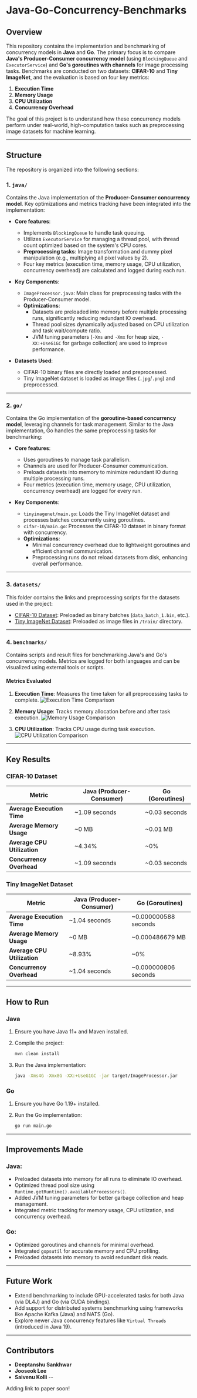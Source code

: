# Java-Go-Concurrency-Benchmarks

## Overview

This repository contains the implementation and benchmarking of concurrency models in **Java** and **Go**. The primary focus is to compare **Java's Producer-Consumer concurrency model** (using `BlockingQueue` and `ExecutorService`) and **Go's goroutines with channels** for image processing tasks. Benchmarks are conducted on two datasets: **CIFAR-10** and **Tiny ImageNet**, and the evaluation is based on four key metrics:

1.  **Execution Time**
2.  **Memory Usage**
3.  **CPU Utilization**
4.  **Concurrency Overhead**

The goal of this project is to understand how these concurrency models perform under real-world, high-computation tasks such as preprocessing image datasets for machine learning.

---

## Structure

The repository is organized into the following sections:

### 1. `java/`

Contains the Java implementation of the **Producer-Consumer concurrency model**. Key optimizations and metrics tracking have been integrated into the implementation:

-   **Core features**:

    -   Implements `BlockingQueue` to handle task queuing.
    -   Utilizes `ExecutorService` for managing a thread pool, with thread count optimized based on the system's CPU cores.
    -   **Preprocessing tasks**: Image transformation and dummy pixel manipulation (e.g., multiplying all pixel values by 2).
    -   Four key metrics (execution time, memory usage, CPU utilization, concurrency overhead) are calculated and logged during each run.
    
-   **Key Components**:

    -   `ImageProcessor.java`: Main class for preprocessing tasks with the Producer-Consumer model.
    -   **Optimizations**:
        -   Datasets are preloaded into memory before multiple processing runs, significantly reducing redundant IO overhead.
        -   Thread pool sizes dynamically adjusted based on CPU utilization and task wait/compute ratio.
        -   JVM tuning parameters (`-Xms` and `-Xmx` for heap size, `-XX:+UseG1GC` for garbage collection) are used to improve performance.
        
-   **Datasets Used**:

    -   CIFAR-10 binary files are directly loaded and preprocessed.
    -   Tiny ImageNet dataset is loaded as image files (`.jpg`/`.png`) and preprocessed.

---

### 2. `go/`

Contains the Go implementation of the **goroutine-based concurrency model**, leveraging channels for task management. Similar to the Java implementation, Go handles the same preprocessing tasks for benchmarking:

-   **Core features**:

    -   Uses goroutines to manage task parallelism.
    -   Channels are used for Producer-Consumer communication.
    -   Preloads datasets into memory to minimize redundant IO during multiple processing runs.
    -   Four metrics (execution time, memory usage, CPU utilization, concurrency overhead) are logged for every run.
    
-   **Key Components**:

    -   `tinyimagenet/main.go`: Loads the Tiny ImageNet dataset and processes batches concurrently using goroutines.
    -   `cifar-10/main.go`: Processes the CIFAR-10 dataset in binary format with concurrency.
    -   **Optimizations**:
        -   Minimal concurrency overhead due to lightweight goroutines and efficient channel communication.
        -   Preprocessing runs do not reload datasets from disk, enhancing overall performance.

---

### 3. `datasets/`

This folder contains the links and preprocessing scripts for the datasets used in the project:

-   [CIFAR-10 Dataset](https://www.cs.toronto.edu/~kriz/cifar.html): Preloaded as binary batches (`data_batch_1.bin`, etc.).
-   [Tiny ImageNet Dataset](https://www.kaggle.com/datasets/akash2sharma/tiny-imagenet): Preloaded as image files in `/train/` directory.

---

### 4. `benchmarks/`

Contains scripts and result files for benchmarking Java's and Go's concurrency models. Metrics are logged for both languages and can be visualized using external tools or scripts.

#### **Metrics Evaluated**

1.  **Execution Time**: Measures the time taken for all preprocessing tasks to complete.
    ![Execution Time Comparison](./benchmarks/execution_time_comparison.png)
    
2.  **Memory Usage**: Tracks memory allocation before and after task execution.
    ![Memory Usage Comparison](./benchmarks/memory_usage.png)
    
3.  **CPU Utilization**: Tracks CPU usage during task execution.
    ![CPU Utilization Comparison](./benchmarks/cpu_utilization_over_time.png)

---

## Key Results

### CIFAR-10 Dataset

| Metric                  | Java (Producer-Consumer) | Go (Goroutines) |
|-------------------------|--------------------------|-----------------|
| **Average Execution Time** | ~1.09 seconds            | ~0.03 seconds    |
| **Average Memory Usage**   | ~0 MB                    | ~0.01 MB         |
| **Average CPU Utilization**| ~4.34%                  | ~0%             |
| **Concurrency Overhead**   | ~1.09 seconds            | ~0.03 seconds    |

### Tiny ImageNet Dataset

| Metric                  | Java (Producer-Consumer) | Go (Goroutines) |
|-------------------------|--------------------------|-----------------|
| **Average Execution Time** | ~1.04 seconds            | ~0.000000588 seconds |
| **Average Memory Usage**   | ~0 MB                    | ~0.000486679 MB |
| **Average CPU Utilization**| ~8.93%                  | ~0%             |
| **Concurrency Overhead**   | ~1.04 seconds            | ~0.000000806 seconds |

---

## How to Run

### Java

1.  Ensure you have Java 11+ and Maven installed.
2.  Compile the project:

    ```bash
    mvn clean install
    ```

3.  Run the Java implementation:

    ```bash
    java -Xms4G -Xmx8G -XX:+UseG1GC -jar target/ImageProcessor.jar
    ```

### Go

1.  Ensure you have Go 1.19+ installed.
2.  Run the Go implementation:

    ```bash
    go run main.go
    ```

---

## Improvements Made

### Java:

-   Preloaded datasets into memory for all runs to eliminate IO overhead.
-   Optimized thread pool size using `Runtime.getRuntime().availableProcessors()`.
-   Added JVM tuning parameters for better garbage collection and heap management.
-   Integrated metric tracking for memory usage, CPU utilization, and concurrency overhead.

### Go:

-   Optimized goroutines and channels for minimal overhead.
-   Integrated `gopsutil` for accurate memory and CPU profiling.
-   Preloaded datasets into memory to avoid redundant disk reads.

---

## Future Work

-   Extend benchmarking to include GPU-accelerated tasks for both Java (via DL4J) and Go (via CUDA bindings).
-   Add support for distributed systems benchmarking using frameworks like Apache Kafka (Java) and NATS (Go).
-   Explore newer Java concurrency features like `Virtual Threads` (introduced in Java 19).

---

## Contributors

-   **Deeptanshu Sankhwar**
-   **Jooseok Lee**
-   **Saivenu Kolli**
--

Adding link to paper soon!